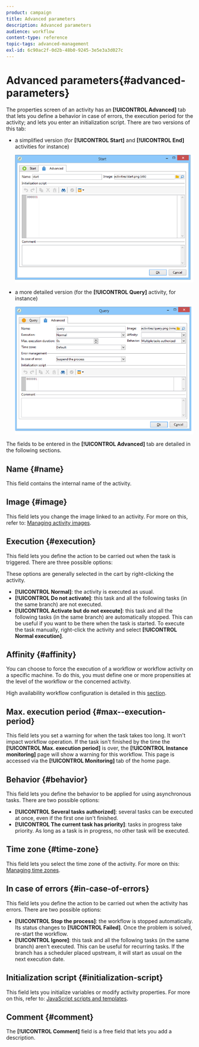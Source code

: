 ```yaml
---
product: campaign
title: Advanced parameters
description: Advanced parameters
audience: workflow
content-type: reference
topic-tags: advanced-management
exl-id: 6c90ac2f-0d2b-48b0-9245-3e5e3a3d027c
---
```

# Advanced parameters{#advanced-parameters}

The properties screen of an activity has an **[!UICONTROL Advanced]** tab that lets you define a behavior in case of errors, the execution period for the activity; and lets you enter an initialization script. There are two versions of this tab:

* a simplified version (for **[!UICONTROL Start]** and **[!UICONTROL End]** activities for instance)

  ![](assets/wf-advanced-basic.png)

* a more detailed version (for the **[!UICONTROL Query]** activity, for instance)

  ![](assets/wf-advanced-full.png)

The fields to be entered in the **[!UICONTROL Advanced]** tab are detailed in the following sections.

## Name {#name}

This field contains the internal name of the activity.

## Image {#image}

This field lets you change the image linked to an activity. For more on this, refer to: [Managing activity images](managing-activity-images.md).

## Execution {#execution}

This field lets you define the action to be carried out when the task is triggered. There are three possible options:

These options are generally selected in the cart by right-clicking the activity.

* **[!UICONTROL Normal]**: the activity is executed as usual.
* **[!UICONTROL Do not activate]**: this task and all the following tasks (in the same branch) are not executed. 
* **[!UICONTROL Activate but do not execute]**: this task and all the following tasks (in the same branch) are automatically stopped. This can be useful if you want to be there when the task is started. To execute the task manually, right-click the activity and select **[!UICONTROL Normal execution]**.

## Affinity {#affinity}

You can choose to force the execution of a workflow or workflow activity on a specific machine. To do this, you must define one or more propensities at the level of the workflow or the concerned activity.

High availability workflow configuration is detailed in this [section](../../installation/using/configuring-campaign-server.md#high-availability-workflows-and-affinities).


## Max. execution period {#max--execution-period}

This field lets you set a warning for when the task takes too long. It won't impact workflow operation. If the task isn't finished by the time the **[!UICONTROL Max. execution period]** is over, the **[!UICONTROL Instance monitoring]** page will show a warning for this workflow. This page is accessed via the **[!UICONTROL Monitoring]** tab of the home page.

## Behavior {#behavior}

This field lets you define the behavior to be applied for using asynchronous tasks. There are two possible options:

* **[!UICONTROL Several tasks authorized]**: several tasks can be executed at once, even if the first one isn't finished. 
* **[!UICONTROL The current task has priority]**: tasks in progress take priority. As long as a task is in progress, no other task will be executed.

## Time zone {#time-zone}

This field lets you select the time zone of the activity. For more on this: [Managing time zones](managing-time-zones.md).

## In case of errors {#in-case-of-errors}

This field lets you define the action to be carried out when the activity has errors. There are two possible options:

* **[!UICONTROL Stop the process]**: the workflow is stopped automatically. Its status changes to **[!UICONTROL Failed]**. Once the problem is solved, re-start the workflow.
* **[!UICONTROL Ignore]**: this task and all the following tasks (in the same branch) aren't executed. This can be useful for recurring tasks. If the branch has a scheduler placed upstream, it will start as usual on the next execution date.

## Initialization script {#initialization-script}

This field lets you initialize variables or modify activity properties. For more on this, refer to: [JavaScript scripts and templates](javascript-scripts-and-templates.md).

## Comment {#comment}

The **[!UICONTROL Comment]** field is a free field that lets you add a description.
